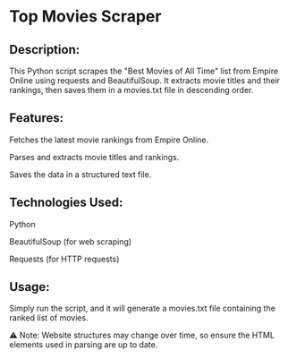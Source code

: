# Top Movies Scraper

## Description:
This Python script scrapes the "Best Movies of All Time" list from Empire Online using requests and BeautifulSoup. It extracts movie titles and their rankings, then saves them in a movies.txt file in descending order.

## Features:

Fetches the latest movie rankings from Empire Online.

Parses and extracts movie titles and rankings.

Saves the data in a structured text file.

## Technologies Used:

Python

BeautifulSoup (for web scraping)

Requests (for HTTP requests)

## Usage:
Simply run the script, and it will generate a movies.txt file containing the ranked list of movies.

⚠️ Note: Website structures may change over time, so ensure the HTML elements used in parsing are up to date.